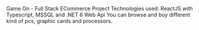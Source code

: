 Game On - Full Stack ECommerce Project
Technologies used: ReactJS with Typescript, MSSQL and .NET 6 Web Api
You can browse and buy  different kind of pcs, graphic cards and processors.
